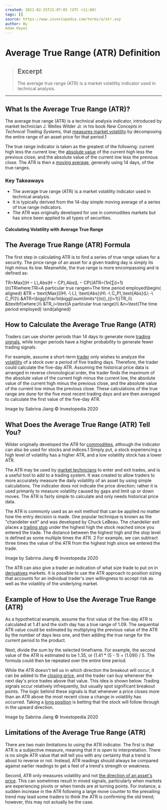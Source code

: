 ```yaml
---
created: 2021-02-25T21:07:05 (UTC +11:00)
tags: []
source: https://www.investopedia.com/terms/a/atr.asp
author: By
Adam Hayes
---
```


# Average True Range (ATR) Definition

> ## Excerpt
> The average true range (ATR) is a market volatility indicator used in technical analysis.

---
## What Is the Average True Range (ATR)?

The average true range (ATR) is a technical analysis indicator, introduced by market technician J. Welles Wilder Jr. in his book _New Concepts in Technical Trading Systems,_ that [measures market volatility](https://www.investopedia.com/articles/trading/08/average-true-range.asp) by decomposing the entire range of an asset price for that period.1

The true range indicator is taken as the greatest of the following: current high less the current low; the [absolute value](https://www.investopedia.com/terms/a/absolute-value.asp) of the current high less the previous close; and the absolute value of the current low less the previous close. The ATR is then a [moving average](https://www.investopedia.com/terms/m/movingaverage.asp), generally using 14 days, of the true ranges.

### Key Takeaways

-   The average true range (ATR) is a market volatility indicator used in technical analysis.
-   It is typically derived from the 14-day simple moving average of a series of true range indicators.
-   The ATR was originally developed for use in commodities markets but has since been applied to all types of securities.

#### Calculating Volatility with Average True Range

## The Average True Range (ATR) Formula

The first step in calculating ATR is to find a series of true range values for a security. The price range of an asset for a given trading day is simply its high minus its low. Meanwhile, the true range is more encompassing and is defined as:

TR\=Max\[(H − L),Abs(H − CP),Abs(L − CP)\]ATR\=(1n)∑(i\=1)(n)TRiwhere:TRi\=A particular true rangen\=The time period employed\\begin{aligned} &TR = \\text{Max}\[(H\\ -\\ L), \\text{Abs}(H\\ -\\ C\_P),\\text{Abs}(L\\ -\\ C\_P)\]\\\\ &ATR=\\bigg(\\frac1n\\bigg)\\sum\\limits^{(n)}\_{(i=1)}TR\_i\\\\ &\\textbf{where:}\\\\ &TR\_i=\\text{A particular true range}\\\\ &n=\\text{The time period employed} \\end{aligned}

## How to Calculate the Average True Range (ATR)

Traders can use shorter periods than 14 days to generate more [trading signals](https://www.investopedia.com/terms/t/trade-signal.asp), while longer periods have a higher probability to generate fewer trading signals.

For example, assume a short-term [trader](https://www.investopedia.com/terms/t/trader.asp) only wishes to analyze the [volatility](https://www.investopedia.com/terms/v/volatility.asp) of a stock over a period of five trading days. Therefore, the trader could calculate the five-day ATR. Assuming the historical price data is arranged in reverse chronological order, the trader finds the maximum of the absolute value of the current high minus the current low, the absolute value of the current high minus the previous close, and the absolute value of the current low minus the previous close. These calculations of the true range are done for the five most recent trading days and are then averaged to calculate the first value of the five-day ATR.

Image by Sabrina Jiang © Investopedia 2020

## What Does the Average True Range (ATR) Tell You?

Wilder originally developed the ATR for [commodities](https://www.investopedia.com/terms/c/commodity.asp), although the indicator can also be used for stocks and indices.1 Simply put, a stock experiencing a high level of volatility has a higher ATR, and a low volatility stock has a lower ATR.

The ATR may be used by [market technicians](https://www.investopedia.com/terms/t/technical-analyst.asp) to enter and exit trades, and is a useful tool to add to a trading system. It was created to allow traders to more accurately measure the daily volatility of an asset by using simple calculations. The indicator does not indicate the price direction; rather it is used primarily to measure volatility caused by gaps and limit up or down moves. The ATR is fairly simple to calculate and only needs historical price data.

The ATR is commonly used as an exit method that can be applied no matter how the entry decision is made. One popular technique is known as the "chandelier exit" and was developed by Chuck LeBeau. The chandelier exit places a [trailing stop](https://www.investopedia.com/terms/t/trailingstop.asp) under the highest high the stock reached since you entered the trade. The distance between the highest high and the stop level is defined as some multiple times the ATR. 2 For example, we can subtract three times the value of the ATR from the highest high since we entered the trade.

Image by Sabrina Jiang © Investopedia 2020

The ATR can also give a trader an indication of what size trade to put on in [derivatives](https://www.investopedia.com/terms/d/derivative.asp) markets. It is possible to use the ATR approach to position sizing that accounts for an individual trader's own willingness to accept risk as well as the volatility of the underlying market.

## Example of How to Use the Average True Range (ATR)

As a hypothetical example, assume the first value of the five-day ATR is calculated at 1.41 and the sixth day has a true range of 1.09. The sequential ATR value could be estimated by multiplying the previous value of the ATR by the number of days less one, and then adding the true range for the current period to the product.

Next, divide the sum by the selected timeframe. For example, the second value of the ATR is estimated to be 1.35, or (1.41 \* (5 - 1) + (1.09)) / 5. The formula could then be repeated over the entire time period.

While the ATR doesn't tell us in which direction the breakout will occur, it can be added to the [closing price](https://www.investopedia.com/terms/c/closingprice.asp), and the trader can buy whenever the next day's price trades above that value. This idea is shown below. Trading signals occur relatively infrequently, but usually spot significant breakout points. The logic behind these signals is that whenever a price closes more than an ATR above the most recent close a change in volatility has occurred. Taking a [long position](https://www.investopedia.com/terms/l/long.asp) is betting that the stock will follow through in the upward direction.

Image by Sabrina Jiang © Investopedia 2020 

## Limitations of the Average True Range (ATR)

There are two main limitations to using the ATR indicator. The first is that ATR is a subjective measure, meaning that it is open to interpretation. There is no single ATR value that will tell you with any certainty that a trend is about to reverse or not. Instead, ATR readings should always be compared against earlier readings to get a feel of a trend's strength or weakness.

Second, ATR only measures volatility and not [the direction of an asset's price](https://www.investopedia.com/ask/answers/032715/what-difference-between-assetprice-inflation-and-economic-growth.asp). This can sometimes result in mixed signals, particularly when markets are experiencing pivots or when trends are at turning points. For instance, a sudden increase in the ATR following a large move counter to the prevailing trend may lead some traders to think the ATR is confirming the old trend; however, this may not actually be the case.
